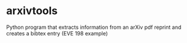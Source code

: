 # arxivtools
Python program that extracts information from an arXiv pdf reprint and creates a bibtex entry (EVE 198 example) 
